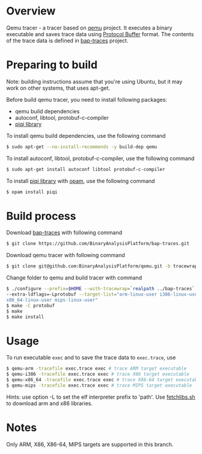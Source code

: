 # Overview

Qemu tracer - a tracer based on [qemu](https://github.com/qemu/qemu)
project. It executes a binary executable and saves trace data using
[Protocol Buffer](https://developers.google.com/protocol-buffers/)
format. The contents of the trace data is defined in
[bap-traces](https://github.com/BinaryAnalysisPlatform/bap-traces)
project.

# Preparing to build

Note: building instructions assume that you're using Ubuntu, but it
may work on other systems, that uses apt-get.

Before build qemu tracer, you need to install following packages:
   * qemu build dependencies
   * autoconf, libtool, protobuf-c-compiler
   * [piqi library](http://piqi.org/doc/ocaml)

To install qemu build dependencies, use the following command

```bash
$ sudo apt-get --no-install-recommends -y build-dep qemu
```

To install autoconf, libtool, protobuf-c-compiler, use the
following command

```bash
$ sudo apt-get install autoconf libtool protobuf-c-compiler
```

To install [piqi library](http://piqi.org/doc/ocaml) with
[opam](https://opam.ocaml.org/doc/Install.html), use the following command
```bash
$ opam install piqi
```

# Build process

Download [bap-traces](https://github.com/BinaryAnalysisPlatform/bap-traces) with
following command

```bash
$ git clone https://github.com/BinaryAnalysisPlatform/bap-traces.git
```

Download qemu tracer with following command

```bash
$ git clone git@github.com:BinaryAnalysisPlatform/qemu.git -b tracewrap
```

Change folder to qemu and build tracer with command
```bash
$ ./configure --prefix=$HOME --with-tracewrap=`realpath ../bap-traces` \
--extra-ldflags=-Lprotobuf --target-list="arm-linux-user i386-linux-user \
x86_64-linux-user mips-linux-user"
$ make -C protobuf
$ make
$ make install
```

# Usage

To run executable `exec` and to save the trace data to `exec.trace`, use

```bash
$ qemu-arm -tracefile exec.trace exec # trace ARM target executable
$ qemu-i386 -tracefile exec.trace exec # trace X86 target executable
$ qemu-x86_64 -tracefile exec.trace exec # trace X86-64 target executable
$ qemu-mips -tracefile exec.trace exec # trace MIPS target executable
```

Hints: use option -L to set the elf interpreter prefix to 'path'. Use
[fetchlibs.sh](https://raw.githubusercontent.com/BinaryAnalysisPlatform/bap-traces/master/test/fetchlibs.sh)
to download arm and x86 libraries.

# Notes
  Only ARM, X86, X86-64, MIPS targets are supported in this branch.
